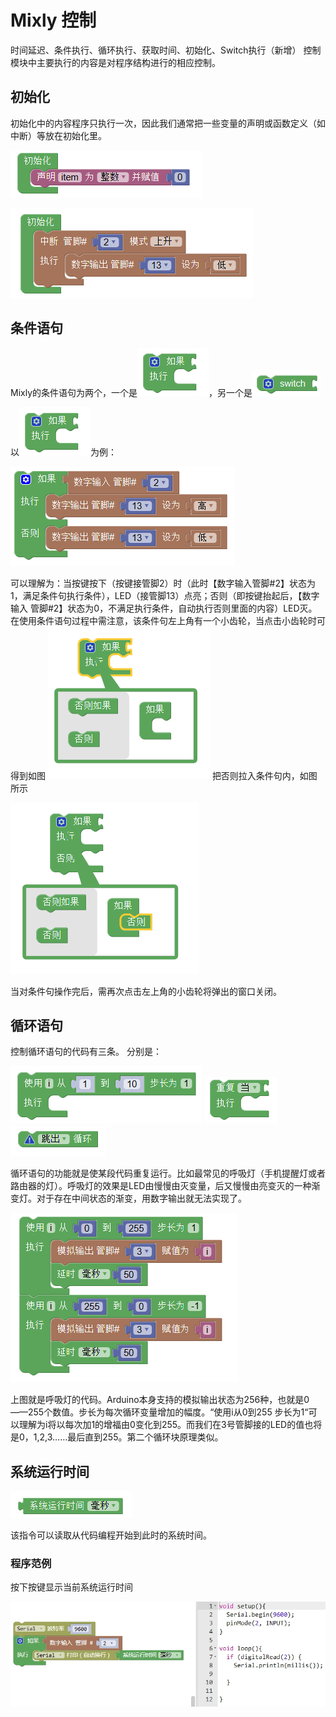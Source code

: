 # Mixly 控制
时间延迟、条件执行、循环执行、获取时间、初始化、Switch执行（新增）
控制模块中主要执行的内容是对程序结构进行的相应控制。
## 初始化
初始化中的内容程序只执行一次，因此我们通常把一些变量的声明或函数定义（如中断）等放在初始化里。

![](images/control1.png)

![](images/control2.png)

## 条件语句
Mixly的条件语句为两个，一个是![](images/control3.png)，另一个是![](images/control4.png)

以![](images/control3.png)为例：

![](images/control6.png)

可以理解为：当按键按下（按键接管脚2）时（此时【数字输入管脚#2】状态为1，满足条件句执行条件），LED（接管脚13）点亮；否则（即按键抬起后，【数字输入 管脚#2】状态为0，不满足执行条件，自动执行否则里面的内容）LED灭。在使用条件语句过程中需注意，该条件句左上角有一个小齿轮，当点击小齿轮时可得到如图
![](images/control7.png)
把否则拉入条件句内，如图所示

![](images/control8.png)

当对条件句操作完后，需再次点击左上角的小齿轮将弹出的窗口关闭。

## 循环语句
控制循环语句的代码有三条。
分别是：

![](images/control9.png)
![](images/control10.png)
![](images/control11.png)

循环语句的功能就是使某段代码重复运行。比如最常见的呼吸灯（手机提醒灯或者路由器的灯）。呼吸灯的效果是LED由慢慢由灭变量，后又慢慢由亮变灭的一种渐变灯。对于存在中间状态的渐变，用数字输出就无法实现了。

![](images/control12.png)

上图就是呼吸灯的代码。Arduino本身支持的模拟输出状态为256种，也就是0——255个数值。步长为每次循环变量增加的幅度。“使用i从0到255 步长为1“可以理解为i将以每次加1的增福由0变化到255。而我们在3号管脚接的LED的值也将是0，1,2,3……最后直到255。第二个循环块原理类似。

## 系统运行时间

![](images/control13.png)

该指令可以读取从代码编程开始到此时的系统时间。

### 程序范例

按下按键显示当前系统运行时间

![](images/control13-1.jpg)

